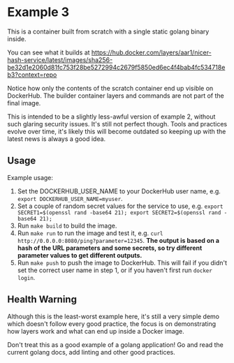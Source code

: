 # Example 3

This is a container built from scratch with a single static golang binary inside.

You can see what it builds at https://hub.docker.com/layers/aar1/nicer-hash-service/latest/images/sha256-be32d1e2060d81fc753f28be5272994c2679f5850ed6ec4f4bab4fc534718eb3?context=repo

Notice how only the contents of the scratch container end up visible on DockerHub. The builder container layers and commands are not part of the final image.

This is intended to be a slightly less-awful version of example 2, without such glaring security issues. It's still not perfect though. Tools and practices evolve over time, it's likely this will become outdated so keeping up with the latest news is always a good idea.

## Usage

Example usage:

1. Set the DOCKERHUB_USER_NAME to your DockerHub user name, e.g. `export DOCKERHUB_USER_NAME=myuser`.
2. Set a couple of random secret values for the service to use, e.g. `export SECRET1=$(openssl rand -base64 21); export SECRET2=$(openssl rand -base64 21);`
3. Run `make build` to build the image.
4. Run `make run` to run the image and test it, e.g. `curl http://0.0.0.0:8080/ping?parameter=12345`. **The output is based on a hash of the URL parameters and some secrets, so try different parameter values to get different outputs.**
5. Run `make push` to push the image to DockerHub. This will fail if you didn't set the correct user name in step 1, or if you haven't first run `docker login`.

## Health Warning

Although this is the least-worst example here, it's still a very simple demo which doesn't follow every good practice, the focus is on demonstrating how layers work and what can end up inside a Docker image.

Don't treat this as a good example of a golang application! Go and read the current golang docs, add linting and other good practices.
